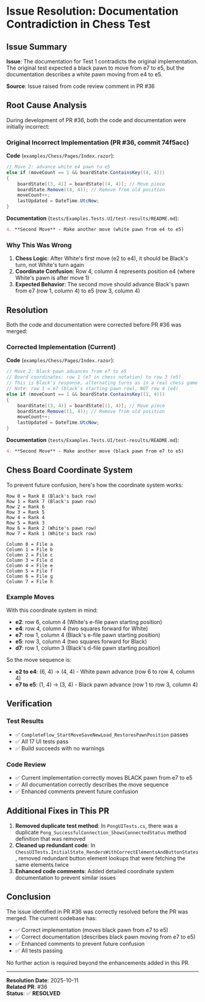 # Issue Resolution: Documentation Contradiction in Chess Test

## Issue Summary

**Issue**: The documentation for Test 1 contradicts the original implementation. The original test expected a black pawn to move from e7 to e5, but the documentation describes a white pawn moving from e4 to e5.

**Source**: Issue raised from code review comment in PR #36

## Root Cause Analysis

During development of PR #36, both the code and documentation were initially incorrect:

### Original Incorrect Implementation (PR #36, commit 74f5acc)

**Code** (`examples/Chess/Pages/Index.razor`):
```csharp
// Move 2: advance white e4 pawn to e5
else if (moveCount == 1 && boardState.ContainsKey((4, 4)))
{
    boardState[(3, 4)] = boardState[(4, 4)]; // Move piece
    boardState.Remove((4, 4)); // Remove from old position
    moveCount++;
    lastUpdated = DateTime.UtcNow;
}
```

**Documentation** (`tests/Examples.Tests.UI/test-results/README.md`):
```markdown
4. **Second Move** - Make another move (white pawn from e4 to e5)
```

### Why This Was Wrong

1. **Chess Logic**: After White's first move (e2 to e4), it should be Black's turn, not White's turn again
2. **Coordinate Confusion**: Row 4, column 4 represents position e4 (where White's pawn is after move 1)
3. **Expected Behavior**: The second move should advance Black's pawn from e7 (row 1, column 4) to e5 (row 3, column 4)

## Resolution

Both the code and documentation were corrected before PR #36 was merged:

### Corrected Implementation (Current)

**Code** (`examples/Chess/Pages/Index.razor`):
```csharp
// Move 2: Black pawn advances from e7 to e5
// Board coordinates: row 1 (e7 in chess notation) to row 3 (e5)
// This is Black's response, alternating turns as in a real chess game
// Note: row 1 = e7 (black's starting pawn row), NOT row 4 (e4)
else if (moveCount == 1 && boardState.ContainsKey((1, 4)))
{
    boardState[(3, 4)] = boardState[(1, 4)]; // Move piece
    boardState.Remove((1, 4)); // Remove from old position
    moveCount++;
    lastUpdated = DateTime.UtcNow;
}
```

**Documentation** (`tests/Examples.Tests.UI/test-results/README.md`):
```markdown
4. **Second Move** - Make another move (black pawn from e7 to e5)
```

## Chess Board Coordinate System

To prevent future confusion, here's how the coordinate system works:

```
Row 0 = Rank 8 (Black's back row)
Row 1 = Rank 7 (Black's pawn row)
Row 2 = Rank 6
Row 3 = Rank 5
Row 4 = Rank 4
Row 5 = Rank 3
Row 6 = Rank 2 (White's pawn row)
Row 7 = Rank 1 (White's back row)

Column 0 = File a
Column 1 = File b
Column 2 = File c
Column 3 = File d
Column 4 = File e
Column 5 = File f
Column 6 = File g
Column 7 = File h
```

### Example Moves

With this coordinate system in mind:

- **e2**: row 6, column 4 (White's e-file pawn starting position)
- **e4**: row 4, column 4 (two squares forward for White)
- **e7**: row 1, column 4 (Black's e-file pawn starting position)
- **e5**: row 3, column 4 (two squares forward for Black)
- **d7**: row 1, column 3 (Black's d-file pawn starting position)

So the move sequence is:
- **e2 to e4**: (6, 4) → (4, 4) - White pawn advance (row 6 to row 4, column 4)
- **e7 to e5**: (1, 4) → (3, 4) - Black pawn advance (row 1 to row 3, column 4)

## Verification

### Test Results
- ✅ `CompleteFlow_StartMoveSaveNewLoad_RestoresPawnPosition` passes
- ✅ All 17 UI tests pass
- ✅ Build succeeds with no warnings

### Code Review
- ✅ Current implementation correctly moves BLACK pawn from e7 to e5
- ✅ All documentation correctly describes the move sequence
- ✅ Enhanced comments prevent future confusion

## Additional Fixes in This PR

1. **Removed duplicate test method**: In `PongUITests.cs`, there was a duplicate `Pong_SuccessfulConnection_ShowsConnectedStatus` method definition that was removed
2. **Cleaned up redundant code**: In `ChessUITests.InitialState_RendersWithCorrectElementsAndButtonStates`, removed redundant button element lookups that were fetching the same elements twice
3. **Enhanced code comments**: Added detailed coordinate system documentation to prevent similar issues

## Conclusion

The issue identified in PR #36 was correctly resolved before the PR was merged. The current codebase has:
- ✅ Correct implementation (moves black pawn from e7 to e5)
- ✅ Correct documentation (describes black pawn moving from e7 to e5)
- ✅ Enhanced comments to prevent future confusion
- ✅ All tests passing

No further action is required beyond the enhancements added in this PR.

---

**Resolution Date**: 2025-10-11  
**Related PR**: #36  
**Status**: ✅ **RESOLVED**

